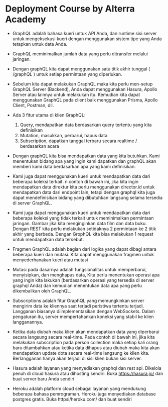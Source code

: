 # Deployment Course by Alterra Academy

- GraphQL adalah bahasa kueri untuk API Anda, dan runtime sisi server untuk mengeksekusi kueri dengan menggunakan sistem tipe yang Anda tetapkan untuk data Anda. 

- GraphQL meminimalkan jumlah data yang perlu ditransfer melalui jaringan. 

- Dengan graphQL kita dapat menggunakan satu titik akhir tunggal ( /graphQL ) untuk setiap permintaan yang diperlukan.

- Sebelum kita dapat melakukan GraphQL maka kita perlu men-setup GraphQL Server (Backend), Anda dapat menggunakan Hasura, Apollo Server atau lainnya untuk melakukan itu. Kemudian kita dapat menggunakan GraphQL pada client baik menggunakan Prisma, Apollo Client, Postman, dll.

- Ada 3 fitur utama di klien GraphQL:
    1. Query, mendapatkan data berdasarkan query tertentu yang kita definisikan
    2. Mutation, masukkan, perbarui, hapus data
    3. Subscription, dapatkan tanggal terbaru secara realtime / berdasarkan acara

- Dengan graphQL kita bisa mendapatkan data yang kita butuhkan. Kami menentukan bidang apa yang ingin kami dapatkan dan graphQL akan memberi kami data berdasarkan apa yang kami definisikan. 

- Kami juga dapat menggunakan kueri untuk mendapatkan data dari beberapa koleksi terkait. n contoh di bawah ini, jika kita ingin mendapatkan data direktur kita perlu menggunakan director.id untuk mendapatkan data dari endpoint lain, tetapi dengan graphql kita juga dapat mendefinisikan bidang yang dibutuhkan
langsung selama tersedia di server GraphQL.

- Kami juga dapat menggunakan kueri untuk mendapatkan data dari beberapa koleksi yang tidak terkait untuk meminimalkan permintaan jaringan. Gambar jika kita menginginkan data film dan data buku. Dengan REST kita perlu melakukan setidaknya 2 permintaan ke 2 titik akhir yang berbeda. Dengan GrophQL kita bisa melakukan 1 request untuk mendapatkan data tersebut.

- Fragmen GraphQL adalah bagian dari logika yang dapat dibagi antara beberapa kueri dan mutasi. Kita dapat menggunakan fragmen untuk menyederhanakan kueri atau mutasi

- Mutasi pada dasarnya adalah fungsionalitas untuk memperbarui, menyisipkan, dan menghapus data, Kita perlu menentukan operasi apa yang ingin kita lakukan (berdasarkan operasi yang tersedia di server graphql Anda) dan kemudian menentukan data apa yang perlu dikembalikan oleh GraphQL.

- Subscriptions adalah fitur GraphQL yang memungkinkan server mengirim data ke kliennya saat terjadi peristiwa tertentu terjadi. Langganan biasanya diimplementasikan dengan WebSockets. Dalam pengaturan itu, server mempertahankan koneksi yang stabil ke klien langganannya.

- Ketika data diubah maka klien akan mendapatkan data yang diperbarui secara langsung secara real-time. Pada contoh di bawah ini, jika kita melakukan subscription pada person collection maka setiap kali orang baru ditambahkan atau ketika data dihapus atau diubah maka kita akan mendapatkan update dota secara real-time langsung ke klien kita. Berlangganan hanya akan terjadi di sisi klien
bukan sisi server.

- Hasura adalah layanan yang menyediakan graphql dan rest api. Dikelola penuh di cloud hasura atau dihosting sendiri. Buka https://hasura.jo/ dan buat server baru Anda sendiri

- Heroku adalah platform cloud sebagai layanan yang mendukung beberapa bahasa pemrograman. Heroku juga menyediakan database postgres gratis. Buka httpsi/heroku.com/ dan buat sendiri 